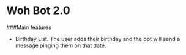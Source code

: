 # Woh Bot 2.0
###Main features
- Birthday List. The user adds their birthday and the bot will send a message pinging them on that date.